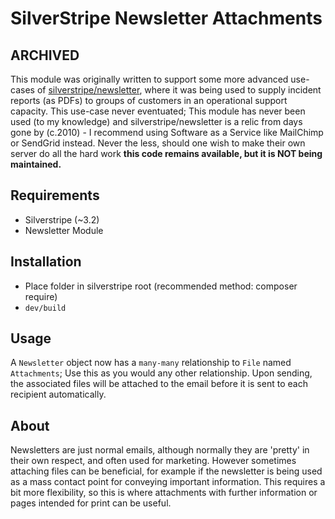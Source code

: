 SilverStripe Newsletter Attachments
===================================

## ARCHIVED
This module was originally written to support some more advanced use-cases of [silverstripe/newsletter](https://github.com/silverstripe-archive/silverstripe-newsletter), where it was being used to supply incident reports (as PDFs) to groups of customers in an operational support capacity. This use-case never eventuated; This module has never been used (to my knowledge) and silverstripe/newsletter is a relic from days gone by (c.2010) - I recommend using Software as a Service like MailChimp or SendGrid instead. Never the less, should one wish to make their own server do all the hard work **this code remains available, but it is NOT being maintained.**

Requirements
------------
* Silverstripe (~3.2)
* Newsletter Module

Installation
------------
* Place folder in silverstripe root (recommended method: composer require)
* `dev/build`

Usage
-----
A `Newsletter` object now has a `many-many` relationship to `File` named `Attachments`; Use this as you would any other relationship.
Upon sending, the associated files will be attached to the email before it is sent to each recipient automatically.

About
-----
Newsletters are just normal emails, although normally they are 'pretty' in their own respect, and often used for marketing.
However sometimes attaching files can be beneficial, for example if the newsletter is being used as a mass contact point for conveying important information. This requires a bit more flexibility, so this is where attachments with further information or pages intended for print can be useful.

